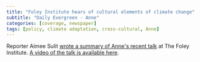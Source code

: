 ```yaml
---
title: "Foley Institute hears of cultural elements of climate change"
subtitle: "Daily Evergreen - Anne"
categories: [coverage, newspaper]
tags: [policy, climate adaptation, cross-cultural, Anne]
---
```

Reporter Aimee Sulit [wrote a summary of Anne's recent talk](https://dailyevergreen.com/167330/news/foley-institute-hears-of-cultural-elements-of-climate-change/) at The Foley Institute. [A video of the talk is available here](https://www.youtube.com/watch?v=AJoGC-J_18w).
